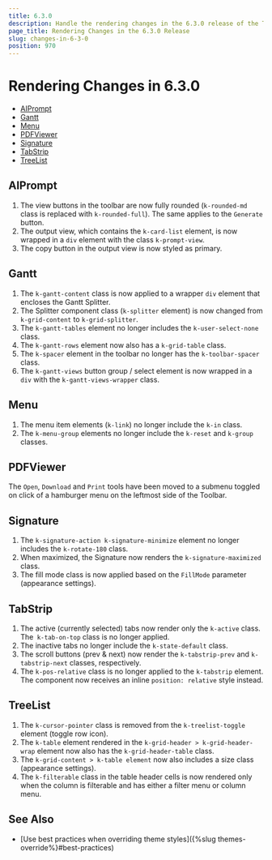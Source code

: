 ```yaml
---
title: 6.3.0
description: Handle the rendering changes in the 6.3.0 release of the Telerik UI for Blazor components.
page_title: Rendering Changes in the 6.3.0 Release
slug: changes-in-6-3-0
position: 970
---
```


# Rendering Changes in 6.3.0

* [AIPrompt](#aiprompt)
* [Gantt](#gantt)
* [Menu](#menu)
* [PDFViewer](#pdfviewer)
* [Signature](#signature)
* [TabStrip](#tabstrip)
* [TreeList](#treelist)

## AIPrompt

1. The view buttons in the toolbar are now fully rounded (`k-rounded-md` class is replaced with `k-rounded-full`). The same applies to the `Generate` button.
2. The output view, which contains the `k-card-list` element, is now wrapped in a `div` element with the class `k-prompt-view`.
3. The copy button in the output view is now styled as primary.

## Gantt

1. The `k-gantt-content` class is now applied to a wrapper `div` element that encloses the Gantt Splitter.
2. The Splitter component class (`k-splitter` element) is now changed from `k-grid-content` to `k-grid-splitter`.
3. The `k-gantt-tables` element no longer includes the `k-user-select-none` class.
4. The `k-gantt-rows` element now also has a `k-grid-table` class.
5. The `k-spacer` element in the toolbar no longer has the `k-toolbar-spacer` class.
6. The `k-gantt-views` button group / select element is now wrapped in a `div` with the `k-gantt-views-wrapper` class.

## Menu

1. The menu item elements (`k-link`) no longer include the `k-in` class.
2. The `k-menu-group` elements no longer include the `k-reset` and `k-group` classes.

## PDFViewer

The `Open`, `Download` and `Print` tools have been moved to a submenu toggled on click of a hamburger menu on the leftmost side of the Toolbar.

## Signature

1. The `k-signature-action k-signature-minimize` element no longer includes the `k-rotate-180` class.
2. When maximized, the Signature now renders the `k-signature-maximized` class.
3. The fill mode class is now applied based on the `FillMode` parameter (appearance settings).

## TabStrip

1. The active (currently selected) tabs now render only the `k-active` class. The` k-tab-on-top` class is no longer applied.
2. The inactive tabs no longer include the `k-state-default` class.
3. The scroll buttons (prev & next) now render the `k-tabstrip-prev` and `k-tabstrip-next` classes, respectively.
4. The `k-pos-relative` class is no longer applied to the `k-tabstrip` element. The component now receives an inline `position: relative` style instead.

## TreeList

1. The `k-cursor-pointer` class is removed from the `k-treelist-toggle` element (toggle row icon).
2. The `k-table` element rendered in the `k-grid-header > k-grid-header-wrap` element now also has the `k-grid-header-table` class.
3. The `k-grid-content > k-table element` now also includes a size class (appearance settings).
4. The `k-filterable` class in the table header cells is now rendered only when the column is filterable and has either a filter menu or column menu.

## See Also

* [Use best practices when overriding theme styles]({%slug themes-override%}#best-practices)

